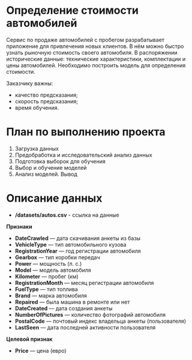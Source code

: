 # Определение стоимости автомобилей

Сервис по продаже автомобилей с пробегом разрабатывает приложение для привлечения новых клиентов. В нём можно быстро узнать рыночную стоимость своего автомобиля. В распоряжении исторические данные: технические характеристики, комплектации и цены автомобилей. Необходимо построить модель для определения стоимости. 

Заказчику важны:

- качество предсказания;
- скорость предсказания;
- время обучения.

# План по выполнению проекта
1. Загрузка данных
2. Предобработка и исследовательский анализ данных
3. Подготовка выборок для обучения
4. Выбор и обучение моделей
5. Анализ моделей. Вывод

# Описание данных

- **/datasets/autos.csv** - ссылка на данные

**Признаки**

- **DateCrawled** — дата скачивания анкеты из базы
- **VehicleType** — тип автомобильного кузова
- **RegistrationYear** — год регистрации автомобиля
- **Gearbox** — тип коробки передач
- **Power** — мощность (л. с.)
- **Model** — модель автомобиля
- **Kilometer** — пробег (км)
- **RegistrationMonth** — месяц регистрации автомобиля
- **FuelType** — тип топлива
- **Brand** — марка автомобиля
- **Repaired** — была машина в ремонте или нет
- **DateCreated** — дата создания анкеты
- **NumberOfPictures** — количество фотографий автомобиля
- **PostalCode** — почтовый индекс владельца анкеты (пользователя)
- **LastSeen** — дата последней активности пользователя

**Целевой признак**

- **Price** — цена (евро)
